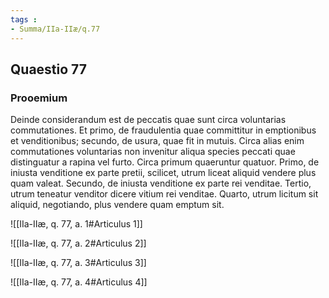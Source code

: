 ```yaml
---
tags : 
- Summa/IIa-IIæ/q.77
---
```


## Quaestio 77

### Prooemium

Deinde considerandum est de peccatis quae sunt circa voluntarias commutationes. Et primo, de fraudulentia quae committitur in emptionibus et venditionibus; secundo, de usura, quae fit in mutuis. Circa alias enim commutationes voluntarias non invenitur aliqua species peccati quae distinguatur a rapina vel furto. Circa primum quaeruntur quatuor. Primo, de iniusta venditione ex parte pretii, scilicet, utrum liceat aliquid vendere plus quam valeat. Secundo, de iniusta venditione ex parte rei venditae. Tertio, utrum teneatur venditor dicere vitium rei venditae. Quarto, utrum licitum sit aliquid, negotiando, plus vendere quam emptum sit.

![[IIa-IIæ, q. 77, a. 1#Articulus 1]]

![[IIa-IIæ, q. 77, a. 2#Articulus 2]]

![[IIa-IIæ, q. 77, a. 3#Articulus 3]]

![[IIa-IIæ, q. 77, a. 4#Articulus 4]]

